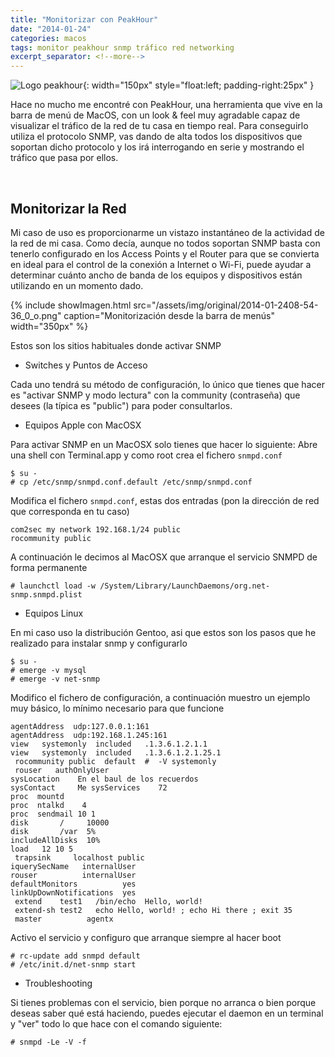 ```yaml
---
title: "Monitorizar con PeakHour"
date: "2014-01-24"
categories: macos
tags: monitor peakhour snmp tráfico red networking
excerpt_separator: <!--more-->
---
```


![Logo peakhour](/assets/img/posts/logo-peakhour.png){: width="150px" style="float:left; padding-right:25px" } 

Hace no mucho me encontré con PeakHour, una herramienta que vive en la barra de menú de MacOS, con un look & feel muy agradable capaz de visualizar el tráfico de la red de tu casa en tiempo real. Para conseguirlo utiliza el protocolo SNMP, vas dando de alta todos los dispositivos que soportan dicho protocolo y los irá interrogando en serie y mostrando el tráfico que pasa por ellos.

<br clear="left"/>
<!--more-->

## Monitorizar la Red

Mi caso de uso es proporcionarme un vistazo instantáneo de la actividad de la red de mi casa. Como decía, aunque no todos soportan SNMP basta con tenerlo configurado en los Access Points y el Router para que se convierta en ideal para el control de la conexión a Internet o Wi-Fi, puede ayudar a determinar cuánto ancho de banda de los equipos y dispositivos están utilizando en un momento dado. 

{% include showImagen.html
    src="/assets/img/original/2014-01-2408-54-36_0_o.png"
    caption="Monitorización desde la barra de menús"
    width="350px"
    %}

Estos son los sitios habituales donde activar SNMP

* Switches y Puntos de Acceso

Cada uno tendrá su método de configuración, lo único que tienes que hacer es "activar SNMP y modo lectura" con la community (contraseña) que desees (la típica es "public") para poder consultarlos.

* Equipos Apple con MacOSX

Para activar SNMP en un MacOSX solo tienes que hacer lo siguiente: Abre una shell con Terminal.app y como root crea el fichero `snmpd.conf`

```console
$ su - 
# cp /etc/snmp/snmpd.conf.default /etc/snmp/snmpd.conf
```

Modifica el fichero  `snmpd.conf`, estas dos entradas (pon la dirección de red que corresponda en tu caso)

```config
com2sec my network 192.168.1/24 public
rocommunity public
```

A continuación le decimos al MacOSX que arranque el servicio SNMPD de forma permanente

```console
# launchctl load -w /System/Library/LaunchDaemons/org.net-snmp.snmpd.plist
```

* Equipos Linux

En mi caso uso la distribución Gentoo, asi que estos son los pasos que he realizado para instalar snmp y configurarlo

```console
$ su - 
# emerge -v mysql
# emerge -v net-snmp
``` 

Modifico el fichero de configuración, a continuación muestro un ejemplo muy básico, lo mínimo necesario para que funcione

```config
agentAddress  udp:127.0.0.1:161
agentAddress  udp:192.168.1.245:161
view   systemonly  included   .1.3.6.1.2.1.1
view   systemonly  included   .1.3.6.1.2.1.25.1
 rocommunity public  default  #  -V systemonly
 rouser   authOnlyUser
sysLocation    En el baul de los recuerdos
sysContact     Me sysServices    72
proc  mountd
proc  ntalkd    4
proc  sendmail 10 1
disk       /     10000
disk       /var  5%
includeAllDisks  10%
load   12 10 5
 trapsink     localhost public
iquerySecName   internalUser
rouser          internalUser
defaultMonitors          yes
linkUpDownNotifications  yes
 extend    test1   /bin/echo  Hello, world!
 extend-sh test2   echo Hello, world! ; echo Hi there ; exit 35
 master          agentx 
```

Activo el servicio y configuro que arranque siempre al hacer boot

```console
# rc-update add snmpd default
# /etc/init.d/net-snmp start
``` 

* Troubleshooting

Si tienes problemas con el servicio, bien porque no arranca o bien porque deseas saber qué está haciendo, puedes ejecutar el daemon en un terminal y "ver" todo lo que hace con el comando siguiente:

```console
# snmpd -Le -V -f
```
